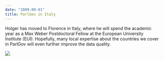 ```yaml
---
date: "2009-09-01"
title: ParlGov in Italy
---
```


Holger has moved to Florence in Italy, where he will spend the academic year as a Max Weber Postdoctoral Fellow at the European University Institute (EUI). Hopefully, many local expertise about the countries we cover in ParlGov will even further improve the data quality.

![](/images/parliament-scotland.jpg)
